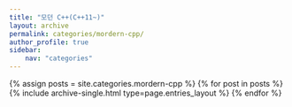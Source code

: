 ```yaml
---
title: "모던 C++(C++11~)"
layout: archive
permalink: categories/mordern-cpp/
author_profile: true
sidebar: 
    nav: "categories"
---
```


{% assign posts = site.categories.mordern-cpp %}
{% for post in posts %} {% include archive-single.html type=page.entries_layout %} {% endfor %}